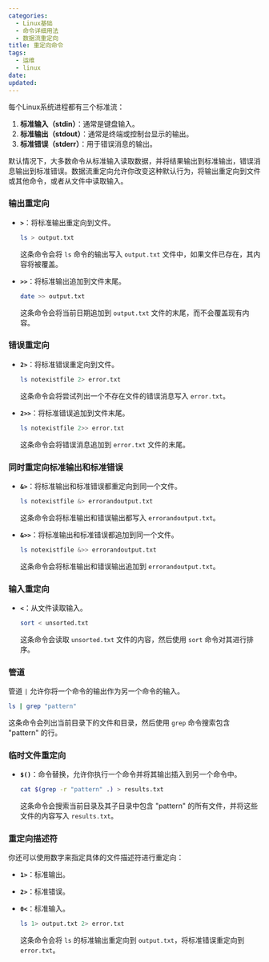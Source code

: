 ```yaml
---
categories:
  - Linux基础
  - 命令详细用法
  - 数据流重定向
title: 重定向命令
tags:
  - 运维
  - linux
date:
updated:
---
```


每个Linux系统进程都有三个标准流：

1. **标准输入（stdin）**：通常是键盘输入。
2. **标准输出（stdout）**：通常是终端或控制台显示的输出。
3. **标准错误（stderr）**：用于错误消息的输出。

默认情况下，大多数命令从标准输入读取数据，并将结果输出到标准输出，错误消息输出到标准错误。数据流重定向允许你改变这种默认行为，将输出重定向到文件或其他命令，或者从文件中读取输入。

### 输出重定向

- **`>`**：将标准输出重定向到文件。
    
    ```bash
    ls > output.txt
    ```
    
    这条命令会将 `ls` 命令的输出写入 `output.txt` 文件中，如果文件已存在，其内容将被覆盖。
    
- **`>>`**：将标准输出追加到文件末尾。
    
    ```bash
    date >> output.txt
    ```
    
    这条命令会将当前日期追加到 `output.txt` 文件的末尾，而不会覆盖现有内容。
    

### 错误重定向

- **`2>`**：将标准错误重定向到文件。
    
    ```bash
    ls notexistfile 2> error.txt
    ```
    
    这条命令会将尝试列出一个不存在文件的错误消息写入 `error.txt`。
    
- **`2>>`**：将标准错误追加到文件末尾。
    
    ```bash
    ls notexistfile 2>> error.txt
    ```
    
    这条命令会将错误消息追加到 `error.txt` 文件的末尾。
    

### 同时重定向标准输出和标准错误

- **`&>`**：将标准输出和标准错误都重定向到同一个文件。
    
    ```bash
    ls notexistfile &> errorandoutput.txt
    ```
    
    这条命令会将标准输出和错误输出都写入 `errorandoutput.txt`。
    
- **`&>>`**：将标准输出和标准错误都追加到同一个文件。
    
    ```bash
    ls notexistfile &>> errorandoutput.txt
    ```
    
    这条命令会将标准输出和错误输出追加到 `errorandoutput.txt`。
    

### 输入重定向

- **`<`**：从文件读取输入。
    
    ```bash
    sort < unsorted.txt
    ```
    
    这条命令会读取 `unsorted.txt` 文件的内容，然后使用 `sort` 命令对其进行排序。
    

### 管道

管道 `|` 允许你将一个命令的输出作为另一个命令的输入。

```bash
ls | grep "pattern"
```

这条命令会列出当前目录下的文件和目录，然后使用 `grep` 命令搜索包含 "pattern" 的行。

### 临时文件重定向

- **`$()`**：命令替换，允许你执行一个命令并将其输出插入到另一个命令中。
    
    ```bash
    cat $(grep -r "pattern" .) > results.txt
    ```
    
    这条命令会搜索当前目录及其子目录中包含 "pattern" 的所有文件，并将这些文件的内容写入 `results.txt`。
    

### 重定向描述符

你还可以使用数字来指定具体的文件描述符进行重定向：

- **`1>`**：标准输出。
    
- **`2>`**：标准错误。
    
- **`0<`**：标准输入。
    
    ```bash
    ls 1> output.txt 2> error.txt
    ```
    
    这条命令会将 `ls` 的标准输出重定向到 `output.txt`，将标准错误重定向到 `error.txt`。